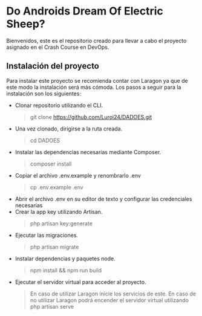 # Do Androids Dream Of Electric Sheep?
Bienvenidos, este es el repositorio creado para llevar a cabo el proyecto asignado en el Crash Course en DevOps.


## Instalación del proyecto

Para instalar este proyecto se recomienda contar con Laragon ya que de este modo la instalación será más cómoda.
Los pasos a seguir para la instalación son los siguientes:
- Clonar repositorio utilizando el CLI.
	> git clone https://github.com/Luroi24/DADOES.git
- Una vez clonado, dirigirse a la ruta creada.
	> cd DADOES
- Instalar las dependencias necesarias mediante Composer.
	> composer install
- Copiar el archivo .env.example y renombrarlo .env
	> cp .env.example .env
- Abrir el archivo .env en su editor de texto y configurar las credenciales necesarias
- Crear la app key utilizando Artisan.
	> php artisan key:generate
- Ejecutar las migraciones.
	> php artisan migrate
- Instalar dependencias y paquetes node.
	> npm install && npm run build
- Ejecutar el servidor virtual para acceder al proyecto.
	> En caso de utilizar Laragon inicie los servicios de este.
	> En caso de no utilizar Laragon podrá encender el servidor virtual utilizando php artisan serve